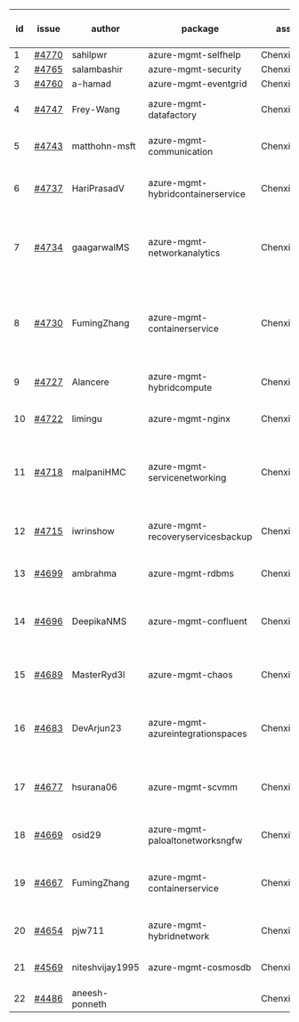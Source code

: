 | id | issue | author | package | assignee | bot advice | created date of issue | target release date | date from target |
| ------ | ------ | ------ | ------ | ------ | ------ | ------ | ------ | :-----: |
| 1 | [#4770](https://github.com/Azure/sdk-release-request/issues/4770) | sahilpwr | azure-mgmt-selfhelp | ChenxiJiang333 |  | 11-16 | 12-22 |  |
| 2 | [#4765](https://github.com/Azure/sdk-release-request/issues/4765) | salambashir | azure-mgmt-security | ChenxiJiang333 | MultiAPI | 11-13 | 12-22 |  |
| 3 | [#4760](https://github.com/Azure/sdk-release-request/issues/4760) | a-hamad | azure-mgmt-eventgrid | ChenxiJiang333 |  | 11-10 | 12-22 |  |
| 4 | [#4747](https://github.com/Azure/sdk-release-request/issues/4747) | Frey-Wang | azure-mgmt-datafactory | ChenxiJiang333 | close to release date.  | 11-09 | 11-24 | 2 |
| 5 | [#4743](https://github.com/Azure/sdk-release-request/issues/4743) | matthohn-msft | azure-mgmt-communication | ChenxiJiang333 | close to release date.  | 11-09 | 11-24 | 2 |
| 6 | [#4737](https://github.com/Azure/sdk-release-request/issues/4737) | HariPrasadV | azure-mgmt-hybridcontainerservice | ChenxiJiang333 | close to release date.  HoldOn | 11-08 | 11-24 | 2 |
| 7 | [#4734](https://github.com/Azure/sdk-release-request/issues/4734) | gaagarwalMS | azure-mgmt-networkanalytics | ChenxiJiang333 | new comment. close to release date.  FirstBeta | 11-08 | 11-24 | 2 |
| 8 | [#4730](https://github.com/Azure/sdk-release-request/issues/4730) | FumingZhang | azure-mgmt-containerservice | ChenxiJiang333 | duplicated issue  <br> new issue. close to release date.  MultiAPI | 11-08 | 11-24 | 2 |
| 9 | [#4727](https://github.com/Azure/sdk-release-request/issues/4727) | Alancere | azure-mgmt-hybridcompute | ChenxiJiang333 | close to release date.  | 11-07 | 11-24 | 2 |
| 10 | [#4722](https://github.com/Azure/sdk-release-request/issues/4722) | limingu | azure-mgmt-nginx | ChenxiJiang333 | close to release date.  | 11-06 | 11-24 | 2 |
| 11 | [#4718](https://github.com/Azure/sdk-release-request/issues/4718) | malpaniHMC | azure-mgmt-servicenetworking | ChenxiJiang333 | new comment. close to release date.  FirstGA | 11-06 | 11-24 | 2 |
| 12 | [#4715](https://github.com/Azure/sdk-release-request/issues/4715) | iwrinshow | azure-mgmt-recoveryservicesbackup | ChenxiJiang333 | close to release date.  HoldOn | 11-06 | 11-24 | 2 |
| 13 | [#4699](https://github.com/Azure/sdk-release-request/issues/4699) | ambrahma | azure-mgmt-rdbms | ChenxiJiang333 | close to release date.  | 10-30 | 11-24 | 2 |
| 14 | [#4696](https://github.com/Azure/sdk-release-request/issues/4696) | DeepikaNMS | azure-mgmt-confluent | ChenxiJiang333 | new comment. close to release date.  | 10-30 | 11-24 | 2 |
| 15 | [#4689](https://github.com/Azure/sdk-release-request/issues/4689) | MasterRyd3l | azure-mgmt-chaos | ChenxiJiang333 | close to release date.  FirstGA | 10-26 | 11-24 | 2 |
| 16 | [#4683](https://github.com/Azure/sdk-release-request/issues/4683) | DevArjun23 | azure-mgmt-azureintegrationspaces | ChenxiJiang333 | close to release date.  FirstBeta HoldOn | 10-24 | 11-24 | 2 |
| 17 | [#4677](https://github.com/Azure/sdk-release-request/issues/4677) | hsurana06 | azure-mgmt-scvmm | ChenxiJiang333 | close to release date.  FirstGA HoldOn | 10-23 | 11-24 | 2 |
| 18 | [#4669](https://github.com/Azure/sdk-release-request/issues/4669) | osid29 | azure-mgmt-paloaltonetworksngfw | ChenxiJiang333 | close to release date.  | 10-23 | 11-24 | 2 |
| 19 | [#4667](https://github.com/Azure/sdk-release-request/issues/4667) | FumingZhang | azure-mgmt-containerservice | ChenxiJiang333 | duplicated issue  <br> close to release date.  | 10-20 | 11-24 | 2 |
| 20 | [#4654](https://github.com/Azure/sdk-release-request/issues/4654) | pjw711 | azure-mgmt-hybridnetwork | ChenxiJiang333 | close to release date.  | 10-13 | 11-24 | 2 |
| 21 | [#4569](https://github.com/Azure/sdk-release-request/issues/4569) | niteshvijay1995 | azure-mgmt-cosmosdb | ChenxiJiang333 | Attention to inconsistent tag | 09-26 | 10-27 |  |
| 22 | [#4486](https://github.com/Azure/sdk-release-request/issues/4486) | aneesh-ponneth |  | ChenxiJiang333 | FirstBeta HoldOn | 08-31 | 09-22 |  |
